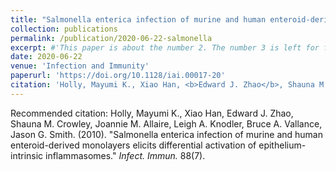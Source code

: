 ```yaml
---
title: "Salmonella enterica infection of murine and human enteroid-derived monolayers elicits differential activation of epithelium-intrinsic inflammasomes"
collection: publications
permalink: /publication/2020-06-22-salmonella
excerpt: #'This paper is about the number 2. The number 3 is left for future work.'
date: 2020-06-22
venue: 'Infection and Immunity'
paperurl: 'https://doi.org/10.1128/iai.00017-20'
citation: 'Holly, Mayumi K., Xiao Han, <b>Edward J. Zhao</b>, Shauna M. Crowley, Joannie M. Allaire, Leigh A. Knodler, Bruce A. Vallance, Jason G. Smith. (2010). &quot;Salmonella enterica infection of murine and human enteroid-derived monolayers elicits differential activation of epithelium-intrinsic inflammasomes.&quot; <i>Infect. Immun.</i> 88(7).'
---
```



Recommended citation: Holly, Mayumi K., Xiao Han, Edward J. Zhao, Shauna M. Crowley, Joannie M. Allaire, Leigh A. Knodler, Bruce A. Vallance, Jason G. Smith. (2010). &quot;Salmonella enterica infection of murine and human enteroid-derived monolayers elicits differential activation of epithelium-intrinsic inflammasomes.&quot; <i>Infect. Immun.</i> 88(7).